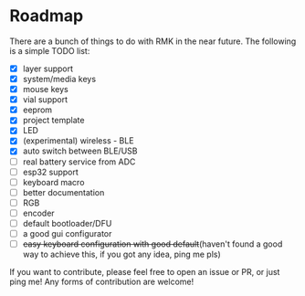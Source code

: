 # Roadmap

There are a bunch of things to do with RMK in the near future. The following is a simple TODO list:

- [x] layer support
- [x] system/media keys
- [x] mouse keys
- [x] vial support
- [x] eeprom
- [x] project template
- [x] LED
- [x] (experimental) wireless - BLE
- [x] auto switch between BLE/USB
- [ ] real battery service from ADC  
- [ ] esp32 support
- [ ] keyboard macro
- [ ] better documentation
- [ ] RGB
- [ ] encoder
- [ ] default bootloader/DFU
- [ ] a good gui configurator
- [ ] ~~easy keyboard configuration with good default~~(haven't found a good way to achieve this, if you got any idea, ping me pls)

If you want to contribute, please feel free to open an issue or PR, or just ping me! Any forms of contribution are welcome!
